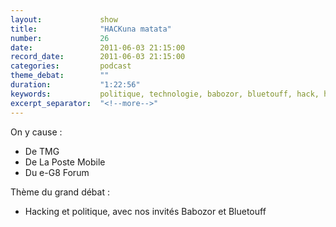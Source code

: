```yaml
---
layout:             show
title:              "HACKuna matata"
number:             26
date:               2011-06-03 21:15:00
record_date:        2011-06-03 21:15:00
categories:         podcast
theme_debat:        ""
duration:           "1:22:56"
keywords:           politique, technologie, babozor, bluetouff, hack, hacking
excerpt_separator:  "<!--more-->"
---
```



On y cause :

- De TMG
- De La Poste Mobile
- Du e-G8 Forum

Thème du grand débat :

- Hacking et politique, avec nos invités Babozor et Bluetouff
